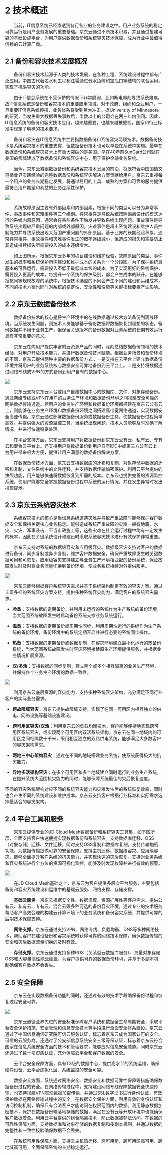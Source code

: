 # 2 技术概述
　　当前，IT信息系统已经渗透到各行各业的业务建设之中。用户业务系统的稳定可靠运行是用户业务发展的重要基础。京东云通过不断技术积累，并且通过搭建可靠的基础设施平台，为用户提供数据备份和系统容灾技术保障，成为行业中最值得信赖的云计算厂商。

## 2.1 备份和容灾技术发展概况
　　备份和容灾技术起源于人类的技术发展，在各种工程、系统建设过程中都有广泛应用。中国古代著名水利工程都江堰通过分水鱼嘴和宝瓶口等结构的联合运用，实现了抗洪容灾的功能。
  
　　由于IT信息系统在不受保护的情况下非常脆弱，比如断电即刻导致系统瘫痪，故IT信息系统是备份和容灾技术的重要应用领域。对于政府、组织和企业用户，一旦重要IT信息系统停摆，业务体系将受到巨大冲击。据University of Minnesota的研究，当发生重大数据丢失事故后，半数以上的公司会在两三年内倒闭。因此，IT信息系统的备份和容灾技术应用，越来越重要，也越来越被重视，国家和行业标准中规定了明确的技术要求。
  
　　备份和容灾在IT信息系统中主要指数据备份和系统容灾两项技术。数据备份技术是系统容灾技术的重要支撑，但数据备份技术也可以单独在系统中实施。最早在数据备份和系统容灾技术上有重大突破的是美国。早在40年前SunGard公司就在美国的费城建成了数据备份和系统容灾中心，用于保护金融业务系统。
  
　　当今，京东云紧跟数据备份和系统容灾技术发展的前沿，将既符合中国国情又遵循业界实践经验的完整数据备份和系统容灾解决方案贡献给用户。京东云重视每一个用户的业务长期稳定发展，将通过易用的工具、成熟的方案和可靠的服务提供最符合用户期望和利益的业务连续性保护。

![](https://github.com/jdcloudcom/cn/blob/baishi/image/whitepaper/3.png)

　　系统故障原因主要有外部因素和内部因素，根据不同的类型可以分为异常事件、事故事件和灾难事件等三个级别。异常事件是导致系统按照偏离设计的模式运行的系统内部原因，通常会在某些条件下触发并导致系统出现问题。事故事件是导致系统出现较严重问题的内部或外部原因。灾难事件是超出系统建设和维护人员控制能力并导致系统出现大范围严重问题的外部原因。基于业界的长期经验积累，通常异常事件、事故事件和灾难事件发生的概率逐级减小，但造成的损失和需要防止其造成持续损失所需要投入的成本逐级增大。
  
　　如上图所示，根据京东云多年的项目建设和维护经验，故障原因的类型、事件发生的概率和系统保护所需建设和维护成本的关系为一个分段图。为了保护系统最基本的可靠运行，需要投入不低于最低成本线的成本。为了实现更好的系统保护，需要投入更高的成本。每提升一个系统的保护级别，都会产生成本的跃升。在能够抵抗同等规模故障的系统中，根据技术选型的不同会产生不同的建设和运维成本，不同的技术方案也同时对系统的稳定性、安全性和性能等关键指标要素产生影响。

## 2.2 京东云数据备份技术
　　数据备份技术的核心是将生产环境中的在线数据通过技术方法备份到离线环境。当系统发生问题，则技术人员能够基于备份数据将数据恢复到理想的状态。备份数据并不用于业务生产，但保留关键版本的备份数据对业务系统的长期有效运行具有非常重要的意义。
  
　　京东云在向用户提供丰富的云资源产品的同时，深刻总结数据备份领域的技术经验，对用户开放技术能力，并进行数据备份技术赋能。根据业务场景和备份环境的不同，京东云提供两种主要的数据备份方式：一是支持在云平台上建立数据备份环境并将用户的业务系统核心数据安全可靠地备份到云平台上。二是支持将数据通过网络专线或VPN的方式备份到用户自有的数据中心。

![](https://github.com/jdcloudcom/cn/blob/baishi/image/whitepaper/4.png)

　　京东云支持京东云平台或用户自建数据中心的数据库、文件、对象存储备份。通过网络专线或VPN在用户的业务生产环境和数据备份环境之间搭建安全可靠的网络数据传输通道。若用户的业务生产环境和数据备份环境都搭建在京东云公有云上，则能够在业务生产环境和数据备份环境之间搭建高带宽网络通道，实现数据安全高速传输。京东云通过部署数据备份服务或数据备份工具，使数据备份过程简单高效。并提供强大的资源监控工具，当系统出现问题，技术人员能够及时准确了解情况，并进行快速稳妥处理。
  
　　在平台支持方面，京东云支持用户将数据备份到京东云公有云、私有云、专有云和混合云平台上。还支持用户将数据备份到用户自有IDC中或第三方公有云上，为用户带来极大方便，提供让用户满意的数据备份解决方案。
  
　　在数据备份技术方面，京东云支持数据库的迁移和复制、对象存储中数据的迁移和复制、文件系统中的文件迁移，并支持数据传输加密保护。利用云平台提供的快照功能，用户能够快速将数据恢复到所需的版本。京东云也提供完善的资源监控系统，使用户能够完全掌握数据备份过程中系统的运行情况，并在发生异常时发出报警提示。

## 2.3 京东云系统容灾技术
　　系统容灾技术的核心是当信息系统遭遇灾难并导致严重故障时能够保护客户数据安全和保持关键核心业务稳定。能够造成系统严重故障的灾难一般有地震、水灾、火灾、军事袭击、不当市政施工等，这些灾难在社会运行过程中均有一定发生的概率，因此在关键系统设计和建设时采取系统容灾技术进行有效保护非常重要。
  
　　京东云支持对系统的数据级容灾和应用级容灾。数据级容灾支持对客户的数据进行备份、同步复制或异步复制，维护客户数据安全，确保严重故障发生时关键数据可用和可恢复。应用级容灾支持建立与业务生产环境相匹配的备份系统，保证故障发生时及时将业务流量切换到备份环境，使业务系统持续对外提供服务。

![](https://github.com/jdcloudcom/cn/blob/baishi/image/whitepaper/5.png)

　　京东云能够根据客户系统容灾需求并基于系统架构制定有效的容灾方案。通过丰富多样的系统容灾方案支持，提供多种系统容灾能力，满足客户的系统容灾需求。
  
- **冷备**：支持数据的定期备份，并利用未运行的系统作为生产系统的备份环境，当大范围系统故障发生时启动备份系统支撑业务系统运行。

- **温备**：支持数据的定期备份或周期性同步，利用周期性运行的系统作为生产系统的备份环境，备份环境中的系统定期开启并进行必要的系统同步操作。

- **热备**：支持数据的定期备份或数据复制，在容灾环境建立最小化运行的热备份系统，当大范围系统故障发生时容灾环境接替原生产环境提供服务，并根据业务情况扩展资源。

- **双/多活**：支持数据的同步复制，建立两个或多个相互隔离的业务生产环境，并保持各个业务生产环境的数据一致性。

![](https://github.com/jdcloudcom/cn/blob/baishi/image/whitepaper/6.png)

　　利用京东云底层资源的容灾能力，支持多种系统容灾架构，充分满足不同行业客户的实际业务需求。
  
- **跨故障域容灾**：京东云提供故障域支持，实现了在同一可用区内相互独立的供电、网络设施等基础设施建设。

- **跨可用区容灾/双活**：利用京东云的负载均衡技术，客户能够便捷地实现跨可用区系统容灾，或实现两个可用区内双活系统架构。京东云在同一地域内的可用区之间相隔数十千米，采用相互独立的双路供电系统，能够满足大多数客户的容灾架构需求。

- **两地三中心架构容灾**：通过在不同的地域搭建业务系统，使系统获得极大的抗灾能力。

- **异地多活架构容灾**：在多个可用区和多个地域建立同时运行的业务生产系统，在提升系统大范围抗灾能力的同时，能够保障系统最佳的灾后恢复速度。

不同的容灾系统架构对应不同的系统容灾能力和灾难发生后的系统恢复效率，同时也会产生不同的系统建设和维护成本。京东云支持客户根据行业标准和实际需求选择最适合的容灾架构。

## 2.4 平台工具和服务
　　京东云提供专业的JD Cloud Mesh数据备份和系统容灾工具集，如下图所示，全面支持客户快速便捷实现数据备份和系统容灾。支持数据库迁移、OSS（对象存储）迁移、文件迁移，同时支持OSS复制和数据库复制。支持传输加密功能，为数据传输提供可靠的安全保障。支持主机迁移、数据级容灾、应用级容灾，能够全面提升客户系统的抗灾能力，并实现快速的灾后恢复。支持对业务系统和容灾系统进行全方位的资源可视化监控，能够及时发现故障并进行有效的预警。

![](https://github.com/jdcloudcom/cn/blob/baishi/image/whitepaper/7.png)

　　在JD Cloud Mesh基础之上，京东云为客户提供多层次平台服务，主要包括备份和容灾系统建设和运维中的基础云服务、网络支撑、存储支撑。
  
　　**基础云服务**。京东云根据安全性、数据规模、资源扩展性等客户需求，提供公有云、私有云、专有云、混合云等多种可选的备份容灾环境，通过专业的技术服务帮助客户高效合理的构建云计算环境下的业务系统和备份容灾系统，并提供可靠的后期技术保障支持。
  
　　**网络支撑**。京东云通过支持VPN、网络专线、负载均衡、DNS等多种网络技术，帮助客户在建设备份和容灾系统时获得可靠的网络技术保障，确保数据传输的安全和灾后数据流量切换的及时有效。
  
　　**存储支撑**。京东云通过支持多种RDS（关系型云数据库服务）、海量对象存储OSS和大容量高性能云硬盘，为客户提供可靠的数据备份环境，并基于多副本机制确保客户数据不会丢失。

## 2.5 安全保障
　　京东云在实现数据备份功能的同时，还通过有效的技术手段确保备份过程和恢复过程安全可靠。

![](https://github.com/jdcloudcom/cn/blob/baishi/image/whitepaper/8.png)

　　京东云遵循业界先进的安全标准保障客户系统和数据全生命周期安全，采取平台安全保护措施、安全管理和信息安全技术等手段进行全面安全体系建设。京东云通过了中国信息通信研究院可信云服务认证，标志着京东云成为国家认可的安全、可信的云服务商。还通过了公安部信息系统安全三级等保认证，标志着京东云符合国家在信息系统安全方面的技术和管理要求，能够应对信息安全威胁。同时京东云还通过了数十项资质认证，充分保障云平台和客户数据的安全。
  
　　云平台安全保障方面，具有T3级的数据中心，提供高水平的系统运维，确保硬件设备、云平台虚拟化层、系统监控的安全可靠。
  
　　数据安全方面，系统通过网络安全、数据安全和数据可靠性保障等措施确保数据备份过程的安全。在网络传输过程中，支持建设网络专线保障数据安全快速传输，也支持搭建VPN实现数据加密传输，并通过SSL数字证书进行身份认证，有效保护数据在网络传输过程中的安全。在数据安全保护方面，利用有效的身份认证和访问控制机制，确保只有合法客户才能访问在权限范围内的数据。利用静态数据加密技术，保护在数据备份端落地存储的数据，满足在公有云等开放环境中也能确保客户数据安全。利用云平台提供的组合隔离技术，防止数据被非法访问。在数据的可靠性保障方面，支持数据库和对象存储的数据复制和多副本机制，并通过数据的完整性和一致性校验确保数据不会丢失。
  
　　在系统可用性保障方面，支持云主机热迁移、高可用组、跨可用区高可用、跨地域高可用，全面保障系统的长期稳定运行。

